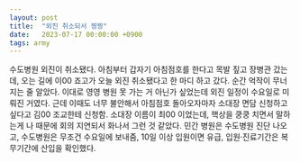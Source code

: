 ```yaml
---
layout: post
title:  "외진 취소되서 찡찡"
date:   2023-07-17 00:00:00 +0900
tags: army
---
```

수도병원 외진이 취소됐다. 아침부터 갑자기 아침점호를 한다고 목발 짚고 장병관 갔는데, 오는 길에 이00 죠고가 오늘 외진 취소됐다고 한 마디 하고 갔다. 순간 억작이 무너지는 줄 알았다. 이대로 영영 병원 못 가는 거 아닌가 싶었는데 외진 일정이 수요일로 미뤄진 거였다. 근데 이때도 너무 불안해서 아침점호 돌아오자마자 소대장 면담 신청하고 싶다고 김00 조교한테 신청함. 소대장 이름이 최00 이었는데, 핵상을 쿵쿵 치면서 말하는게 나 때문에 회의 지연되서 화나서 그런 것 같았다. 민간 병원은 수도병원 진단 나오고, 수도병원은 무조건 수요일에 보내줌, 10일 이상 입원이면 유급, 입원·진료기간은 복무기간에 산입을 확인했다.